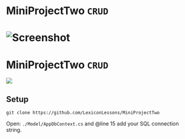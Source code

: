 
# MiniProjectTwo `CRUD`

![Screenshot](https://i.imgur.com/qo4mpiW.gif)
=======
# MiniProjectTwo `CRUD`

![](https://i.imgur.com/qo4mpiW.gif)



## Setup

```
git clone https://github.com/LexiconLessons/MiniProjectTwo
```
Open: `./Model/AppDbContext.cs` and @line 15 add your SQL connection string.

